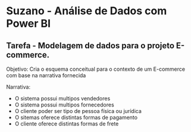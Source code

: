 # **Suzano - Análise de Dados com Power BI**

Tarefa - Modelagem de dados para o projeto E-commerce.
---
Objetivo:
Cria o esquema conceitual para o contexto de um E-commerce com base na narrativa fornecida

Narrativa:
- O sistema possui multipos vendedores
- O sistema possui multipos fornecedores
- O cliente poder ser tipo de pessoa física ou jurídica
- O sitemas oferece distintas formas de pagamento
- O cliente oferece distintas formas de frete

